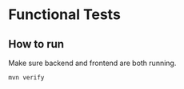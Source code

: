 # Functional Tests

## How to run

Make sure backend and frontend are both running.

```bash
mvn verify
```


